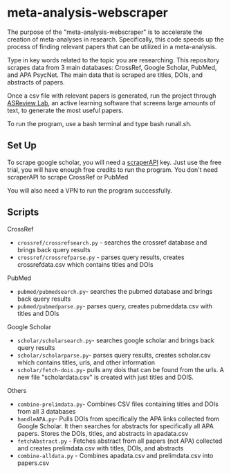 # meta-analysis-webscraper
The purpose of the "meta-analysis-webscraper" is to accelerate the creation of meta-analyses in research. Specifically, this code speeds up the process of finding relevant papers that can be utilized in a meta-analysis. 

Type in key words related to the topic you are researching. This repository scrapes data from 3 main databases: CrossRef, Google Scholar, PubMed, and APA PsycNet. The main data that is scraped are titles, DOIs, and abstracts of papers. 

Once a csv file with relevant papers is generated, run the project through [ASReview Lab](https://asreview.nl/), an active learning software that screens large amounts of text, to generate the most useful papers. 

To run the program, use a bash terminal and type bash runall.sh. 
## Set Up
To scrape google scholar, you will need a [scraperAPI](https://www.scraperapi.com/) key. Just use the free trial, you will have enough free credits to run the program. 
You don't need scraperAPI to scrape CrossRef or PubMed

You will also need a VPN to run the program successfully. 

## Scripts

CrossRef
* `crossref/crossrefsearch.py` - searches the crossref database and brings back query results
* `crossref/crossrefparse.py` - parses query results, creates crossrefdata.csv which contains titles and DOIs 

PubMed
* `pubmed/pubmedsearch.py`- searches the pubmed database and brings back query results   
* `pubmed/pubmedparse.py`- parses query, creates pubmeddata.csv with titles and DOIs

Google Scholar
* `scholar/scholarsearch.py`- searches google scholar and brings back query results
* `scholar/scholarparse.py`- parses query results, creates scholar.csv which contains titles, urls, and other information
* `scholar/fetch-dois.py`- pulls any dois that can be found from the urls. A new file "scholardata.csv" is created with just titles and DOIS.

Others
* `combine-prelimdata.py`- Combines CSV files containing titles and DOIs from all 3 databases
* `handleAPA.py`- Pulls DOIs from specifically the APA links collected from Google Scholar. It then searches for abstracts for specifically all APA papers. Stores the DOIs, titles, and abstracts in apadata.csv
* `fetchAbstract.py` - Fetches abstract from all papers (not APA) collected and creates prelimdata.csv with titles, DOIs, and abstracts
* `combine-alldata.py` - Combines apadata.csv and prelimdata.csv into papers.csv

 
```


